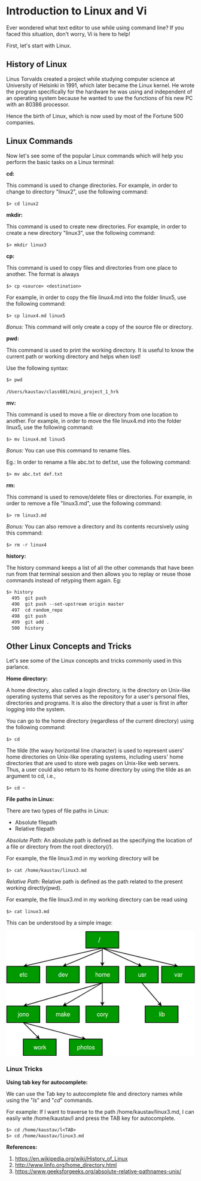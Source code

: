 # Introduction to Linux and Vi

Ever wondered what text editor to use while using command line? If you faced this situation, don't worry, Vi is here to help!

First, let's start with Linux.

## History of Linux

Linus Torvalds created a project while studying computer science at University of Helsinki in 1991, which later became the Linux kernel. He wrote the program specifically for the hardware he was using and independent of an operating system because he wanted to use the functions of his new PC with an 80386 processor.

Hence the birth of Linux, which is now used by most of the Fortune 500 companies.

## Linux Commands

Now let's see some of the popular Linux commands which will help you perform the basic tasks on a Linux terminal:

**cd:**

This command is used to change directories. For example, in order to change to directory "linux2", use the following command:

`$> cd linux2`

**mkdir:**

This command is used to create new  directories. For example, in order to create a new directory "linux3", use the following command:

`$> mkdir linux3`

**cp:**

This command is used to copy files and directories from one place to another. The format is always

`$> cp <source> <destination>`

For example, in order to copy the file linux4.md into the folder linux5, use the following command:

`$> cp linux4.md linux5`

*Bonus:* This command will only create a copy of the source file or directory.

**pwd:**

This command is used to print the working directory. It is useful to know the current path or working directory and helps when lost! 

Use the following syntax:

```
$> pwd

/Users/kaustav/class601/mini_project_1_hrk 
```
**mv:**

This command is used to move a file or directory from one location to another. For example, in order to move the file linux4.md into the folder linux5, use the following command:

`$> mv linux4.md linux5`

*Bonus:* You can use this command to rename files. 

Eg.: In order to rename a file abc.txt to def.txt, use the following command:

`$> mv abc.txt def.txt`

**rm:**

This command is used to remove/delete files or directories. For example, in order to remove a file "linux3.md", use the following command:

`$> rm linux3.md`

*Bonus:* You can also remove a directory and its contents recursively using this command: 


`$> rm -r linux4`

**history:**

The history command keeps a list of all the other commands that have been run from that terminal session and then allows you to replay or reuse those commands instead of retyping them again. 
Eg:

```
$> history
  495  git push
  496  git push --set-upstream origin master
  497  cd random_repo
  498  git push
  499  git add .
  500  history

```

## Other Linux Concepts and Tricks

Let's see some of the Linux concepts and tricks commonly used in this parlance.

**Home directory:**

A home directory, also called a login directory, is the directory on Unix-like operating systems that serves as the repository for a user's personal files, directories and programs. It is also the directory that a user is first in after logging into the system.

You can go to the home directory (regardless of the current directory) using the following command:

`$> cd` 

The tilde (the wavy horizontal line character) is used to represent users' home directories on Unix-like operating systems, including users' home directories that are used to store web pages on Unix-like web servers. Thus, a user could also return to its home directory by using the tilde as an argument to cd, i.e.,

`$> cd ~ ` 

**File paths in Linux:**

 There are two types of file paths in Linux:
- Absolute filepath
- Relative filepath

*Absolute Path:*
An absolute path is defined as the specifying the location of a file or directory from the root directory(/).

For example, the file linux3.md in my working directory will be 

`$> cat /home/kaustav/linux3.md`

*Relative Path:*
Relative path is defined as the path related to the present working directly(pwd).

For example, the file linux3.md in my working directory can be read using

`$> cat linux3.md`

This can be understood by a simple image:

![File Path in Linux](images/k_absolutePathNames.jpg)

### Linux Tricks

**Using tab key for autocomplete:**

We can use the Tab key to autocomplete file and directory names while using the "*ls*" and "*cd*" commands.

For example: If I want to traverse to the path /home/kaustav/linux3.md, I can easily wite /home/kaustav/l and press the TAB key for autocomplete. 

```
$> cd /home/kaustav/l<TAB>
$> cd /home/kaustav/linux3.md
```


**References:**
1. https://en.wikipedia.org/wiki/History_of_Linux
2. http://www.linfo.org/home_directory.html
3. https://www.geeksforgeeks.org/absolute-relative-pathnames-unix/
